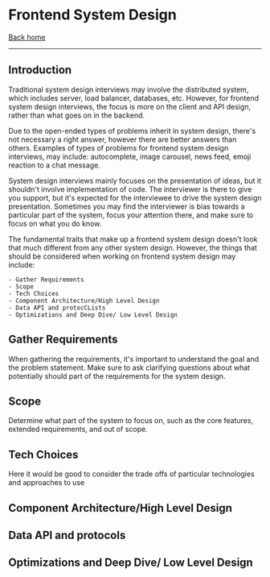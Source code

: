 # Frontend System Design

[Back home](/)

<hr/>

## Introduction

Traditional system design interviews may involve the distributed system, which includes server, load balancer, databases, etc. However, for frontend system design interviews, the focus is more on the client and API design, rather than what goes on in the backend.

Due to the open-ended types of problems inherit in system design, there's not necessary a right answer, however there are better answers than others. Examples of types of problems for frontend system design interviews, may include: autocomplete, image carousel, news feed, emoji reaction to a chat message.

System design interviews mainly focuses on the presentation of ideas, but it shouldn't involve implementation of code. The interviewer is there to give you support, but it's expected for the interviewee to drive the system design presentation. Sometimes you may find the interviewer is bias towards a particular part of the system, focus your attention there, and make sure to focus on what you do know.

The fundamental traits that make up a frontend system design doesn't look that much different from any other system design. However, the things that should be considered when working on frontend system design may include:

    - Gather Requirements
    - Scope
    - Tech Choices
    - Component Architecture/High Level Design
    - Data API and protocCLists
    - Optimizations and Deep Dive/ Low Level Design



## Gather Requirements

When gathering the requirements, it's important to understand the goal and the problem statement. Make sure to ask clarifying questions about what potentially should part of the requirements for the system design.

## Scope

Determine what part of the system to focus on, such as the core features, extended requirements, and out of scope.

## Tech Choices

Here it would be good to consider the trade offs of particular technologies and approaches to use

## Component Architecture/High Level Design
## Data API and protocols
## Optimizations and Deep Dive/ Low Level Design


